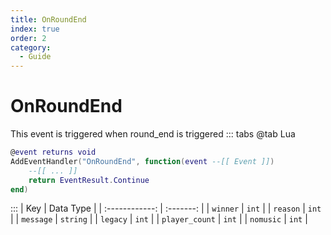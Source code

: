 ```yaml
---
title: OnRoundEnd
index: true
order: 2
category:
  - Guide
---
```


# OnRoundEnd
This event is triggered when round_end is triggered
::: tabs
@tab Lua
```lua
@event returns void
AddEventHandler("OnRoundEnd", function(event --[[ Event ]])
    --[[ ... ]]
    return EventResult.Continue
end)
```

:::
|       Key      | Data Type |
| :------------: | :-------: |
|    `winner`    |   `int`   |
|    `reason`    |   `int`   |
|    `message`   |  `string` |
|    `legacy`    |   `int`   |
| `player_count` |   `int`   |
|    `nomusic`   |   `int`   |